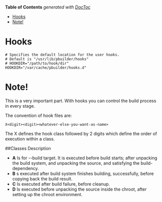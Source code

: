 <!-- START doctoc generated TOC please keep comment here to allow auto update -->
<!-- DON'T EDIT THIS SECTION, INSTEAD RE-RUN doctoc TO UPDATE -->
**Table of Contents**  *generated with [DocToc](https://github.com/thlorenz/doctoc)*

- [Hooks](#hooks)
- [Note!](#note)

<!-- END doctoc generated TOC please keep comment here to allow auto update -->

# Hooks

```
# Specifies the default location for the user hooks.
# Default is "/usr/lib/pbuilder/hooks"
# HOOKDIR="/path/to/hook/dir"
HOOKDIR="/var/cache/pbuilder/hooks.d"
```

# Note! 
This is a very important part. With hooks you can control the build process in every stage.

The convention of hook files are:

```
X<digit><digit><whatever-else-you-want-as-name>
```

The X defines the hook class followed by 2 digits which define the order of execution within a class.

##Classes	Description

* **A**	Is for --build target. It is executed before build starts; after unpacking the build system, and unpacking the source, and satisfying the build-dependency.
* **B**	s executed after build system finishes building, successfully, before copying back the build result.
* **C**	Is executed after build failure, before cleanup.
* **D**	Is executed before unpacking the source inside the chroot, after setting up the chroot environment.
